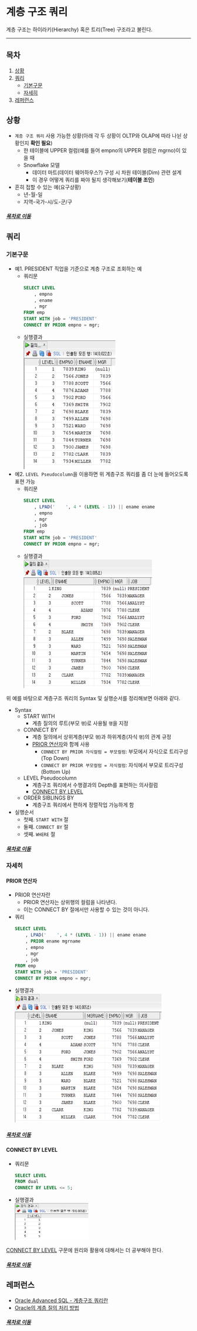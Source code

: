 계층 구조 쿼리
=====
계층 구조는 하이라키(Hierarchy) 혹은 트리(Tree) 구조라고 불린다.
- - -
## 목차
1. [상황](#상황)
2. [쿼리](#쿼리)
	* [기본구문](#기본구문)
	* [자세히](#자세히)
3. [레퍼런스](#레퍼런스)

## 상황
* `계층 구조 쿼리` 사용 가능한 상황(아래 각 두 상황이 OLTP와 OLAP에 따라 나뉜 상황인지 **확인 필요**)
	* 한 테이블에 UPPER 컬럼(예를 들어 empno의 UPPER 컬럼은 mgrno)이 있을 때
	* Snowflake 모델
		* 데이터 마트(데이터 웨어하우스?) 구성 시 차원 테이블(Dim) 관련 설계
		* 이 경우 어떻게 쿼리를 짜야 될지 생각해보기(**테이블 조인**)
* 흔히 접할 수 있는 예(요구상황)
	* 년-월-일
	* 지역-국가-시/도-군/구

##### [목차로 이동](#목차)

## 쿼리

### 기본구문

* 예1. PRESIDENT 직업을 기준으로 계층 구조로 조회하는 예
	* 쿼리문  
		```sql
		SELECT LEVEL
			, empno
			, ename
			, mgr
		FROM emp
		START WITH job = 'PRESIDENT'
		CONNECT BY PRIOR empno = mgr;
		```
	* 실행결과  
		<img src="../img/tree_result_1.png" width="250" height="350"> 
* 예2. `LEVEL Pseudocolumn`을 이용하면 위 계층구조 쿼리를 좀 더 눈에 들어오도록 표현 가능
	* 쿼리문  
		```sql
		SELECT LEVEL
			, LPAD('    ', 4 * (LEVEL - 1)) || ename ename
			, empno
			, mgr
			, job
		FROM emp
		START WITH job = 'PRESIDENT'
		CONNECT BY PRIOR empno = mgr;
		```
	* 실행결과  
		<img src="../img/tree_result_2.png" width="350" height="350">

위 예를 바탕으로 계층구조 쿼리의 Syntax 및 실행순서를 정리해보면 아래와 같다.  

* Syntax
	* START WITH
		* 계층 질의의 루트(부모 `행`)로 사용될 `행`을 지정
	* CONNECT BY
		* 계층 질의에서 상위계층(부모 `행`)과 하위계층(자식 `행`)의 관계 규정
		* [PRIOR 연산자](#PRIOR-연산자)와 함께 사용
			* `CONNECT BY PRIOR 자식컬럼 = 부모컬럼`: 부모에서 자식으로 트리구성(Top Down)
			* `CONNECT BY PRIOR 부모컬럼 = 자식컬럼`: 자식에서 부모로 트리구성(Bottom Up)
	* LEVEL Pseudocolumn
		* 계층구조 쿼리에서 수행결과의 Depth를 표현하는 의사컬럼
		* [CONNECT BY LEVEL](#CONNECT-BY-LEVEL)
	* ORDER SIBLINGS BY
		* 계층구조 쿼리에서 편하게 정렬작업 가능하게 함
* 실행순서
	* 첫째. `START WITH` 절
	* 둘째. `CONNECT BY` 절
	* 셋째. `WHERE` 절
	
##### [목차로 이동](#목차)

### 자세히
#### PRIOR 연산자
* PRIOR 연산자란
	* PRIOR 연산자는 상위행의 컬럼을 나타낸다.
	* 이는 CONNECT BY 절에서만 사용할 수 있는 것이 아니다.
* 쿼리  
	```sql
	SELECT LEVEL
		, LPAD('    ', 4 * (LEVEL - 1)) || ename ename
		, PRIOR ename mgrname
		, empno
		, mgr
		, job
	FROM emp
	START WITH job = 'PRESIDENT'
	CONNECT BY PRIOR empno = mgr;
	```
* 실행결과  
	<img src="../img/tree_result_3.png" width="400" height="350">

##### [목차로 이동](#목차)

#### CONNECT BY LEVEL

* 쿼리문  
	```sql
	SELECT LEVEL
	FROM dual
	CONNECT BY LEVEL <= 5;
	```
* 실행결과  
	<img src="../img/connect_by_1.png" width="200" height="100">

[CONNECT BY LEVEL](http://wiki.gurubee.net/pages/viewpage.action?pageId=27427825) 구문에 원리와 활용에 대해서는 더 공부해야 한다.
	
##### [목차로 이동](#목차)

## 레퍼런스
* [Oracle Advanced SQL - 계층구조 쿼리란](http://www.gurubee.net/lecture/1300)
* [Oracle의 계층 질의 처리 방법](https://docu94.tistory.com/70)

##### [목차로 이동](#목차)